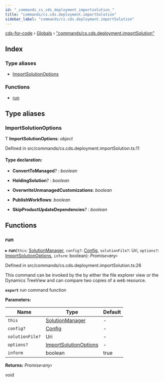 ```yaml
---
id: "_commands_cs_cds_deployment_importsolution_"
title: "commands/cs.cds.deployment.importSolution"
sidebar_label: "commands/cs.cds.deployment.importSolution"
---
```


[cds-for-code](../index.md) › [Globals](../globals.md) › ["commands/cs.cds.deployment.importSolution"](_commands_cs_cds_deployment_importsolution_.md)

## Index

### Type aliases

* [ImportSolutionOptions](_commands_cs_cds_deployment_importsolution_.md#importsolutionoptions)

### Functions

* [run](_commands_cs_cds_deployment_importsolution_.md#run)

## Type aliases

###  ImportSolutionOptions

Ƭ **ImportSolutionOptions**: *object*

Defined in src/commands/cs.cds.deployment.importSolution.ts:11

#### Type declaration:

* **ConvertToManaged**? : *boolean*

* **HoldingSolution**? : *boolean*

* **OverwriteUnmanagedCustomizations**: *boolean*

* **PublishWorkflows**: *boolean*

* **SkipProductUpdateDependencies**? : *boolean*

## Functions

###  run

▸ **run**(`this`: [SolutionManager](../classes/_components_solutions_solutionmanager_.solutionmanager.md), `config?`: [Config](../interfaces/_api_cds_webapi_cdswebapi_.cdswebapi.config.md), `solutionFile?`: Uri, `options?`: [ImportSolutionOptions](_commands_cs_cds_deployment_importsolution_.md#importsolutionoptions), `inform`: boolean): *Promise‹any›*

Defined in src/commands/cs.cds.deployment.importSolution.ts:26

This command can be invoked by the by either the file explorer view or the Dynamics TreeView
and can compare two copies of a web resource.

**`export`** run command function

**Parameters:**

Name | Type | Default |
------ | ------ | ------ |
`this` | [SolutionManager](../classes/_components_solutions_solutionmanager_.solutionmanager.md) | - |
`config?` | [Config](../interfaces/_api_cds_webapi_cdswebapi_.cdswebapi.config.md) | - |
`solutionFile?` | Uri | - |
`options?` | [ImportSolutionOptions](_commands_cs_cds_deployment_importsolution_.md#importsolutionoptions) | - |
`inform` | boolean | true |

**Returns:** *Promise‹any›*

void

